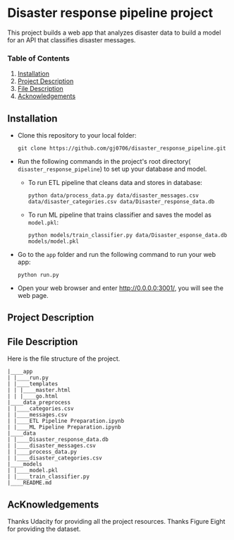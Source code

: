 # Disaster response pipeline project
This project builds a web app that analyzes disaster data to build a model for an API that classifies disaster messages.

### Table of Contents
1. [Installation](#installation)
2. [Project Description](#desc)
3. [File Description](#files)
4. [Acknowledgements](#licensing)




## Installation <a name="installation"></a>

- Clone this repository to your local folder: 

    `git clone https://github.com/gj0706/disaster_response_pipeline.git`

- Run the following commands in the project's root directory( `disaster_response_pipeline`) to set up your database and model.
    - To run ETL pipeline that cleans data and stores in database:

        `python data/process_data.py data/disaster_messages.csv data/disaster_categories.csv data/Disaster_response_data.db`

    - To run ML pipeline that trains classifier and saves the model as `model.pkl`:

        `python models/train_classifier.py data/Disaster_esponse_data.db models/model.pkl`


- Go to the `app` folder and run the following command to run your web app:

    `python run.py`

- Open your web browser and enter http://0.0.0.0:3001/, you will see the web page. 

## Project Description<a name="desc"></a>

## File Description<a name="files"></a>
Here is the file structure of the project.
```
|____app
| |____run.py
| |____templates
| | |____master.html
| | |____go.html
|____data_preprocess
| |____categories.csv
| |____messages.csv
| |____ETL Pipeline Preparation.ipynb
| |____ML Pipeline Preparation.ipynb
|____data
| |____Disaster_response_data.db
| |____disaster_messages.csv
| |____process_data.py
| |____disaster_categories.csv
|____models
| |____model.pkl
| |____train_classifier.py
|____README.md
```

## AcKnowledgements<a name="licensing"></a>

Thanks Udacity for providing all the project resources.
Thanks Figure Eight for providing the dataset.  

